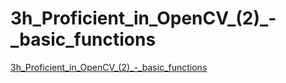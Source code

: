 # 3h_Proficient_in_OpenCV_(2)_-_basic_functions
[3h_Proficient_in_OpenCV_(2)_-_basic_functions](https://aiwithcloud.com/2022/09/14/3h_proficient_in_opencv_2___basic_functions/)